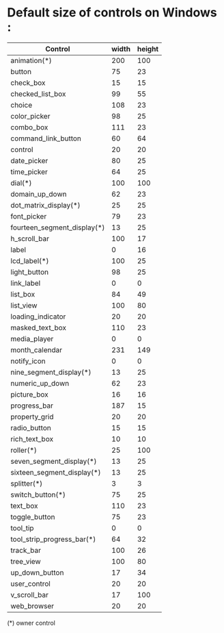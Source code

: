 # Default size of controls on Windows :

| Control                     | width  | height |
|-----------------------------|--------|--------|
| animation(*)                |    200 |    100 |
| button                      |     75 |     23 |
| check_box                   |     15 |     15 |
| checked_list_box            |     99 |     55 |
| choice                      |    108 |     23 |
| color_picker                |     98 |     25 |
| combo_box                   |    111 |     23 |
| command_link_button         |     60 |     64 |
| control                     |     20 |     20 |
| date_picker                 |     80 |     25 |
| time_picker                 |     64 |     25 |
| dial(*)                     |    100 |    100 |
| domain_up_down              |     62 |     23 |
| dot_matrix_display(*)      |     25 |     25 |
| font_picker                 |     79 |     23 |
| fourteen_segment_display(*) |     13 |     25 |
| h_scroll_bar                |    100 |     17 |
| label                       |      0 |     16 |
| lcd_label(*)                |    100 |     25 |
| light_button                |     98 |     25 |
| link_label                  |      0 |      0 |
| list_box                    |     84 |     49 |
| list_view                   |    100 |     80 |
| loading_indicator           |     20 |     20 |
| masked_text_box             |    110 |     23 |
| media_player                |      0 |      0 |
| month_calendar              |    231 |    149 |
| notify_icon                 |      0 |      0 |
| nine_segment_display(*)     |     13 |     25 |
| numeric_up_down             |     62 |     23 |
| picture_box                 |     16 |     16 |
| progress_bar                |    187 |     15 |
| property_grid                |     20 |     20 |
| radio_button                |     15 |     15 |
| rich_text_box               |     10 |     10 |
| roller(*)                   |     25 |    100 |
| seven_segment_display(*)    |     13 |     25 |
| sixteen_segment_display(*)  |     13 |     25 |
| splitter(*)                 |      3 |      3 |
| switch_button(*)            |     75 |     25 |
| text_box                    |    110 |     23 |
| toggle_button               |     75 |     23 |
| tool_tip                    |      0 |      0 |
| tool_strip_progress_bar(*)  |     64 |     32 |
| track_bar                   |    100 |     26 |
| tree_view                   |    100 |     80 |
| up_down_button              |     17 |     34 |
| user_control                |     20 |     20 |
| v_scroll_bar                |     17 |    100 |
| web_browser                 |     20 |     20 |

(*) owner control
